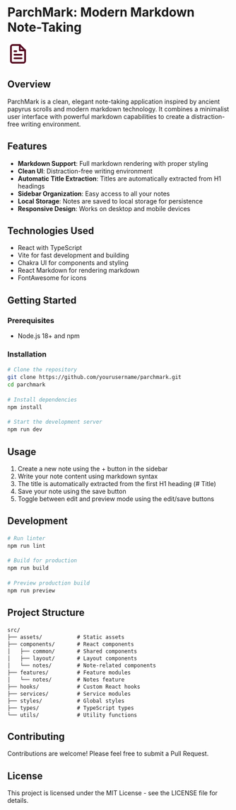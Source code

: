 # ParchMark: Modern Markdown Note-Taking

![ParchMark Logo](/public/favicon.svg)

## Overview

ParchMark is a clean, elegant note-taking application inspired by ancient papyrus scrolls and modern markdown technology. It combines a minimalist user interface with powerful markdown capabilities to create a distraction-free writing environment.

## Features

- **Markdown Support**: Full markdown rendering with proper styling
- **Clean UI**: Distraction-free writing environment
- **Automatic Title Extraction**: Titles are automatically extracted from H1 headings
- **Sidebar Organization**: Easy access to all your notes
- **Local Storage**: Notes are saved to local storage for persistence
- **Responsive Design**: Works on desktop and mobile devices

## Technologies Used

- React with TypeScript
- Vite for fast development and building
- Chakra UI for components and styling
- React Markdown for rendering markdown
- FontAwesome for icons

## Getting Started

### Prerequisites

- Node.js 18+ and npm

### Installation

```bash
# Clone the repository
git clone https://github.com/yourusername/parchmark.git
cd parchmark

# Install dependencies
npm install

# Start the development server
npm run dev
```

## Usage

1. Create a new note using the + button in the sidebar
2. Write your note content using markdown syntax
3. The title is automatically extracted from the first H1 heading (# Title)
4. Save your note using the save button
5. Toggle between edit and preview mode using the edit/save buttons

## Development

```bash
# Run linter
npm run lint

# Build for production
npm run build

# Preview production build
npm run preview
```

## Project Structure

```
src/
├── assets/           # Static assets
├── components/       # React components
│   ├── common/       # Shared components
│   ├── layout/       # Layout components
│   └── notes/        # Note-related components
├── features/         # Feature modules
│   └── notes/        # Notes feature
├── hooks/            # Custom React hooks
├── services/         # Service modules
├── styles/           # Global styles
├── types/            # TypeScript types
└── utils/            # Utility functions
```

## Contributing

Contributions are welcome! Please feel free to submit a Pull Request.

## License

This project is licensed under the MIT License - see the LICENSE file for details.